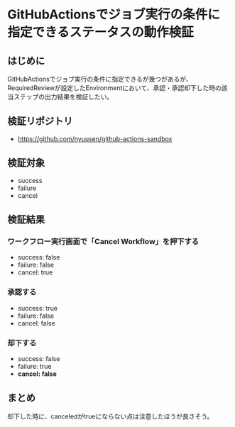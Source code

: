 # GitHubActionsでジョブ実行の条件に指定できるステータスの動作検証

## はじめに

GitHubActionsでジョブ実行の条件に指定できるが幾つがあるが、RequiredReviewが設定したEnvironmentにおいて、承認・承認却下した時の該当ステップの出力結果を検証したい。

## 検証リポジトリ

- https://github.com/nyuusen/github-actions-sandbox

## 検証対象

- success
- failure
- cancel

## 検証結果

### ワークフロー実行画面で「Cancel Workflow」を押下する

- success: false
- failure: false
- cancel: true

### 承認する

- success: true
- failure: false
- cancel: false

### 却下する

- success: false
- failure: true
- **cancel: false**

## まとめ

却下した時に、canceledがtrueにならない点は注意したほうが良さそう。
